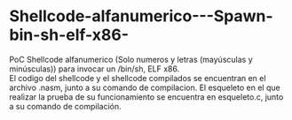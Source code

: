 # Shellcode-alfanumerico---Spawn-bin-sh-elf-x86-
PoC Shellcode alfanumerico (Solo numeros y letras (mayúsculas y minúsculas)) para invocar un /bin/sh, ELF x86.  
El codigo del shellcode y el shellcode compilados se encuentran en el archivo .nasm, junto a su comando de compilacion. El esqueleto en el que realizar la prueba de su funcionamiento se encuentra en esqueleto.c, junto a su comando de compilación.
